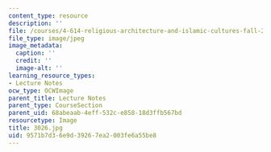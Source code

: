 ```yaml
---
content_type: resource
description: ''
file: /courses/4-614-religious-architecture-and-islamic-cultures-fall-2002/9571b7d36e9d39267ea2003fe6a55be8_3026.jpg
file_type: image/jpeg
image_metadata:
  caption: ''
  credit: ''
  image-alt: ''
learning_resource_types:
- Lecture Notes
ocw_type: OCWImage
parent_title: Lecture Notes
parent_type: CourseSection
parent_uid: 68abeaab-4eff-532c-e858-18d3ffb567bd
resourcetype: Image
title: 3026.jpg
uid: 9571b7d3-6e9d-3926-7ea2-003fe6a55be8
---
```

